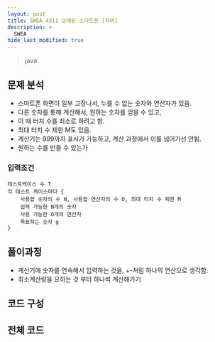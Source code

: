 ```yaml
---
layout: post
title: SWEA 4311 오래된 스마트폰 [자바]
description: >
  SWEA
hide_last_modified: true
---
```


> java

## 문제 분석

- 스마트폰 화면이 일부 고장나서, 누를 수 없는 숫자와 연산자가 있음.
- 다른 숫자를 통해 계산해서, 원하는 숫자를 얻을 수 있고,
- 이 때 터치 수를 최소로 하려고 함.
- 최대 터치 수 제한 M도 있음.
- 계산기는 999까지 표시가 가능하고, 계산 과정에서 이를 넘어가선 안됨.
- 원하는 수를 만들 수 있는가



### 입력조건

```
테스트케이스 수 T
각 테스트 케이스마다 {
	사용할 숫자의 수 N, 사용할 연산자의 수 O, 최대 터치 수 제한 M
	입력 가능한 N개의 숫자
	사용 가능한 O개의 연산자
	목표하는 숫자 g
}
```



## 풀이과정

- 계산기에 숫자를 연속해서 입력하는 것을, +-처럼 하나의 연산으로 생각함.
- 최소계산량을 요하는 것 부터 하나씩 계산해가기



## 코드 구성



## 전체 코드

```java

```
